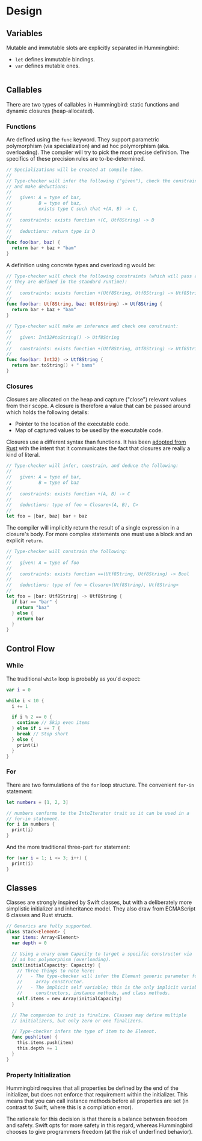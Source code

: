 # Design

## Variables

Mutable and immutable slots are explicitly separated in Hummingbird:

- `let` defines immutable bindings.
- `var` defines mutable ones.

```

```

## Callables

There are two types of callables in Hummingbird: static functions and dynamic closures (heap-allocated).

### Functions

Are defined using the `func` keyword. They support parametric polymorphism (via specialization) and ad hoc polymorphism (aka. overloading). The compiler will try to pick the most precise definition. The specifics of these precision rules are to-be-determined.

```swift
// Specializations will be created at compile time.
//
// Type-checker will infer the following ("given"), check the constraints,
// and make deductions:
//
//   given: A = type of bar,
//          B = type of baz,
//          exists type C such that +(A, B) -> C,
//
//   constraints: exists function +(C, Utf8String) -> D
//
//   deductions: return type is D
//
func foo(bar, baz) {
  return bar + baz + "bam"
}
```

A definition using concrete types and overloading would be:

```swift
// Type-checker will check the following constraints (which will pass as
// they are defined in the standard runtime):
//
//   constraints: exists function +(Utf8String, Utf8String) -> Utf8String
//
func foo(bar: Utf8String, baz: Utf8String) -> Utf8String {
  return bar + baz + "bam"
}

// Type-checker will make an inference and check one constraint:
//
//   given: Int32#toString() -> Utf8String
//
//   constraints: exists function +(Utf8String, Utf8String) -> Utf8String
//
func foo(bar: Int32) -> Utf8String {
  return bar.toString() + " bams"
}
```

### Closures

Closures are allocated on the heap and capture ("close") relevant values from their scope. A closure is therefore a value that can be passed around which holds the following details:

- Pointer to the location of the executable code.
- Map of captured values to be used by the executable code.

Closures use a different syntax than functions. It has been [adopted from Rust][] with the intent that it communicates the fact that closures are really a kind of literal.

[adopted from Rust]: https://doc.rust-lang.org/stable/book/closures.html#syntax

```rust
// Type-checker will infer, constrain, and deduce the following:
//
//   given: A = type of bar,
//          B = type of baz
//
//   constraints: exists function +(A, B) -> C
//
//   deductions: type of foo = Closure<(A, B), C>
//
let foo = |bar, baz| bar + baz
```

The compiler will implicitly return the result of a single expression in a closure's body. For more complex statements one must use a block and an explicit `return`.

```rust
// Type-checker will constrain the following:
//
//   given: A = type of foo
//
//   constraints: exists function ==(Utf8String, Utf8String) -> Bool
//
//   deductions: type of foo = Closure<(Utf8String), Utf8String>
//
let foo = |bar: Utf8String| -> Utf8String {
  if bar == "bar" {
    return "baz"
  } else {
    return bar
  }
}
```

## Control Flow

### While

The traditional `while` loop is probably as you'd expect:

```swift
var i = 0

while i < 10 {
  i += 1

  if i % 2 == 0 {
    continue // Skip even items
  } else if i == 7 {
    break // Stop short
  } else {
    print(i)
  }
}
```

### For

There are two formulations of the `for` loop structure. The convenient `for-in` statement:

```swift
let numbers = [1, 2, 3]

// numbers conforms to the IntoIterator trait so it can be used in a
// for-in statement.
for i in numbers {
  print(i)
}
```

And the more traditional three-part `for` statement:

```swift
for (var i = 1; i <= 3; i++) {
  print(i)
}
```

## Classes

Classes are strongly inspired by Swift classes, but with a deliberately more simplistic initializer and inheritance model. They also draw from ECMAScript 6 classes and Rust structs.

```swift
// Generics are fully supported.
class Stack<Element> {
  var items: Array<Element>
  var depth = 0

  // Using a unary enum Capacity to target a specific constructor via
  // ad hoc polymorphism (overloading).
  init(initialCapacity: Capacity) {
    // Three things to note here:
    //   - The type-checker will infer the Element generic parameter for the
    //     array constructor.
    //   - The implicit self variable; this is the only implicit variable in
    //     constructors, instance methods, and class methods.
    self.items = new Array(initialCapacity)
  }

  // The companion to init is finalize. Classes may define multiple
  // initializers, but only zero or one finalizers.

  // Type-checker infers the type of item to be Element.
  func push(item) {
    this.items.push(item)
    this.depth += 1
  }
}
```

### Property Initialization

Hummingbird requires that all properties be defined by the end of the initializer, but does not enforce that requirement within the initializer. This means that you can call instance methods before all properties are set (in contrast to Swift, where this is a compilation error).

The rationale for this decision is that there is a balance between freedom and safety. Swift opts for more safety in this regard, whereas Hummingbird chooses to give programmers freedom (at the risk of underfined behavior).

